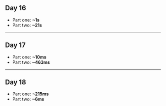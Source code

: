 ## Day 16

- Part one: **~1s**
- Part two: **~21s**

---

## Day 17

- Part one: **~10ms**
- Part two: **~463ms**

---

## Day 18

- Part one: **~215ms**
- Part two: **~6ms**
